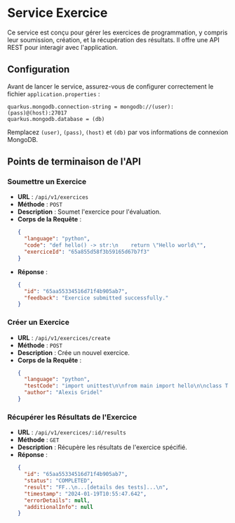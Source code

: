 # Service Exercice

Ce service est conçu pour gérer les exercices de programmation, y compris leur soumission, création, et la récupération des résultats. Il offre une API REST pour interagir avec l'application.

## Configuration

Avant de lancer le service, assurez-vous de configurer correctement le fichier `application.properties` :

```
quarkus.mongodb.connection-string = mongodb://(user):(pass)@(host):27017
quarkus.mongodb.database = (db)
```

Remplacez `(user)`, `(pass)`, `(host)` et `(db)` par vos informations de connexion MongoDB.

## Points de terminaison de l'API

### Soumettre un Exercice

- **URL** : `/api/v1/exercices`
- **Méthode** : `POST`
- **Description** : Soumet l'exercice pour l'évaluation.
- **Corps de la Requête** :
  ```json
  {
    "language": "python",
    "code": "def hello() -> str:\n    return \"Hello world\"",
    "exerciceId": "65a855d58f3b59165d67b7f3"
  }
  ```
- **Réponse** :
  ```json
  {
    "id": "65aa55334516d71f4b905ab7",
    "feedback": "Exercice submitted successfully."
  }
  ```

### Créer un Exercice

- **URL** : `/api/v1/exercices/create`
- **Méthode** : `POST`
- **Description** : Crée un nouvel exercice.
- **Corps de la Requête** :
  ```json
  {
    "language": "python",
    "testCode": "import unittest\n\nfrom main import hello\n\nclass TestHelloFunction(unittest.TestCase):\n\n    def test_hello_returns_correct_message(self):\n        self.assertEqual(hello(), \"Hello world\", \"Should be 'Hello world'\")\n\n    def test_hello_returns_correct_message_case(self):\n        self.assertEqual(hello(), \"Hello world\", \"Should be 'Hello world'\")\n\n    def test_hello_returns_correct_message_type(self):\n        self.assertEqual(type(hello()), str, \"Should be a string\")\n\n    def test_hello_returns_correct_message_length(self):\n        self.assertEqual(len(hello()), 11, \"Should be 11 characters\")\n\n\nif __name__ == \"__main__\":\n    unittest.main()",
    "author": "Alexis Gridel"
  }
  ```

### Récupérer les Résultats de l'Exercice

- **URL** : `/api/v1/exercices/:id/results`
- **Méthode** : `GET`
- **Description** : Récupère les résultats de l'exercice spécifié.
- **Réponse** :
  ```json
  {
    "id": "65aa55334516d71f4b905ab7",
    "status": "COMPLETED",
    "result": "FF..\n...[details des tests]...\n",
    "timestamp": "2024-01-19T10:55:47.642",
    "errorDetails": null,
    "additionalInfo": null
  }
  ```

